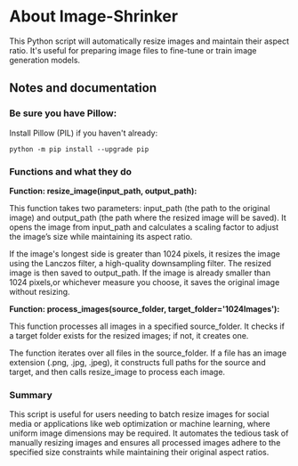 # About Image-Shrinker
This Python script will automatically resize images and maintain their aspect ratio. It's useful for preparing image files to fine-tune or train image generation models.

## Notes and documentation

### Be sure you have Pillow:
Install Pillow (PIL) if you haven't already:

`python -m pip install --upgrade pip`

### Functions and what they do 

**Function: resize_image(input_path, output_path):**

This function takes two parameters: input_path (the path to the original image) and output_path (the path where the resized image will be saved). It opens the image from input_path and calculates a scaling factor to adjust the image’s size while maintaining its aspect ratio.

If the image's longest side is greater than 1024 pixels, it resizes the image using the Lanczos filter, a high-quality downsampling filter. The resized image is then saved to output_path. If the image is already smaller than 1024 pixels,or whichever measure you choose, it saves the original image without resizing.

**Function: process_images(source_folder, target_folder='1024Images'):**

This function processes all images in a specified source_folder. It checks if a target folder exists for the resized images; if not, it creates one.

The function iterates over all files in the source_folder. If a file has an image extension (.png, .jpg, .jpeg), it constructs full paths for the source and target, and then calls resize_image to process each image.

### Summary
This script is useful for users needing to batch resize images for social media or applications like web optimization or machine learning, where uniform image dimensions may be required. It automates the tedious task of manually resizing images and ensures all processed images adhere to the specified size constraints while maintaining their original aspect ratios.

